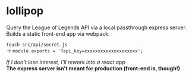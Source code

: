 # lollipop
Query the League of Legends API via a local passthrough express server. Builds a static front-end app via webpack.

``touch src/api/secret.js``  
-> ``module.exports = '?api_key=xxxxxxxxxxxxxxxxxxxx';``

*If I don't lose interest, I'll rework into a react app*  
**The express server isn't meant for production (front-end is, though!)**
